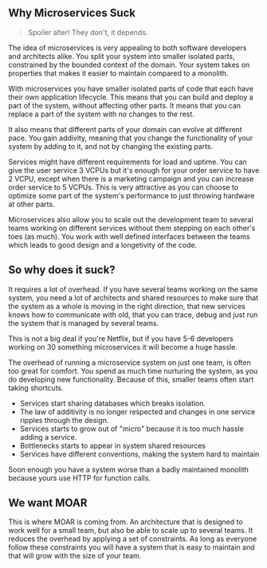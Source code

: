 ## Why Microservices Suck

> Spoiler alter! They don't, it depends.

The idea of microservices is very appealing to both software developers and architects alike. You split your system into smaller isolated parts, constrained by the bounded context of the domain. Your system takes on properties that makes it easier to maintain compared to a monolith.

With microservices you have smaller isolated parts of code that each have their own application lifecycle. This means that you can build and deploy a part of the system, without affecting other parts. It means that you can replace a part of the system with no changes to the rest.

It also means that different parts of your domain can evolve at different pace. You gain addivity, meaning that you change the functionality of your system by adding to it, and not by changing the existing parts.

Services might have different requirements for load and uptime. You can give the user service 3 VCPUs but it's enough for your order service to have 2 VCPU, except when there is a marketing campaign and you can increase order service to 5 VCPUs. This is very attractive as you can choose to optimize some part of the system's performance to just throwing hardware at other parts.

Microservices also allow you to scale out the development team to several teams working on different services without them stepping on each other's toes (as much). You work with well defined interfaces between the teams which leads to good design and a longetivity of the code.

## So why does it suck?

It requires a lot of overhead. If you have several teams working on the same system, you need a lot of architects and shared resources to make sure that the system as a whole is moving in the right direction, that new services knows how to communicate with old, that you can trace, debug and just run the system that is managed by several teams.

This is not a big deal if you're Netflix, but if you have 5-6 developers working on 30 something microservices it will become a huge hassle.

The overhead of running a microservice system on just one team, is often too great for comfort. You spend as much time nurturing the system, as you do developing new functionality. Because of this, smaller teams often start taking shortcuts.

* Services start sharing databases which breaks isolation.
* The law of additivity is no longer respected and changes in one service ripples through the design.
* Services starts to grow out of "micro" because it is too much hassle adding a service.
* Bottlenecks starts to appear in system shared resources 
* Services have different conventions, making the system hard to maintain

Soon enough you have a system worse than a badly maintained monolith because yours use HTTP for function calls.

## We want MOAR

This is where MOAR is coming from. An architecture that is designed to work well for a small team, but also be able to scale up to several teams. It reduces the overhead by applying a set of constraints. As long as everyone follow these constraints you will have a system that is easy to maintain and that will grow with the size of your team.
